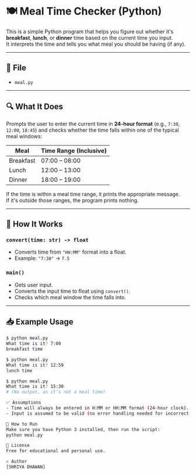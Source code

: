 # 🍽️ Meal Time Checker (Python)

This is a simple Python program that helps you figure out whether it's **breakfast**, **lunch**, or **dinner** time based on the current time you input.  
It interprets the time and tells you what meal you should be having (if any).

---

## 📄 File

- `meal.py`

---

## 🔍 What It Does

Prompts the user to enter the current time in **24-hour format** (e.g., `7:30`, `12:00`, `18:45`) and checks whether the time falls within one of the typical meal windows:

| Meal      | Time Range (Inclusive) |
|-----------|-------------------------|
| Breakfast | 07:00 – 08:00           |
| Lunch     | 12:00 – 13:00           |
| Dinner    | 18:00 – 19:00           |

If the time is within a meal time range, it prints the appropriate message.  
If it's outside those ranges, the program prints nothing.

---

## 🧠 How It Works

### `convert(time: str) -> float`

- Converts time from `"HH:MM"` format into a float.
- Example: `"7:30"` → `7.5`

### `main()`

- Gets user input.
- Converts the input time to float using `convert()`.
- Checks which meal window the time falls into.

---

## 📥 Example Usage

```bash
$ python meal.py
What time is it? 7:00
breakfast time

$ python meal.py
What time is it? 12:59
lunch time

$ python meal.py
What time is it? 15:30
# (No output, as it’s not a meal time)

✅ Assumptions
- Time will always be entered in H:MM or HH:MM format (24-hour clock).
- Input is assumed to be valid (no error handling needed for incorrect formats).

🚀 How to Run
Make sure you have Python 3 installed, then run the script:
python meal.py

📜 License
Free for educational and personal use.

✍️ Author
[SHRIYA DHAWAN]




